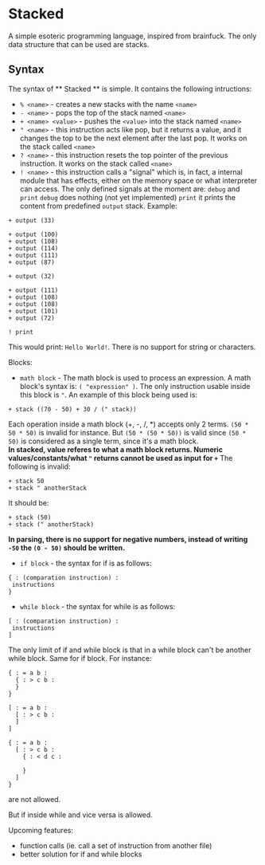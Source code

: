 # Stacked
A simple esoteric programming language, inspired from brainfuck. The only data structure that can be used are stacks.
## Syntax
The syntax of ** Stacked ** is simple. It contains the following intructions:  
* `% <name>` - creates a new stacks with the name `<name>`
* `- <name>` - pops the top of the stack named `<name>`
* `+ <name> <value>` - pushes the `<value>` into the stack named `<name>`
* `" <name>` - this instruction acts like pop, but it returns a value, and it changes the top to be the next element after the last pop. It works on the stack called `<name>`
* `? <name>` - this instruction resets the top pointer of the previous instruction. It works on the stack called `<name>`
* `! <name>` - this instruction calls a "signal" which is, in fact, a internal module that has effects, either on the memory space or what interpreter can access.
The only defined signals at the moment are: `debug` and `print`
`debug` does nothing (not yet implemented)
`print` it prints the content from predefined `output` stack. Example:  
```
+ output (33)

+ output (100)
+ output (108)
+ output (114)
+ output (111)
+ output (87)

+ output (32)

+ output (111)
+ output (108)
+ output (108)
+ output (101)
+ output (72)

! print
```
This would print: `Hello World!`. There is no support for string or characters.  

Blocks:  
 * `math block` - The math block is used to process an expression. A math block's syntax is: `( "expression" )`. The only instruction usable inside this block is `"`. An example of this block being used is:
 ```
 + stack ((70 - 50) + 30 / (" stack))
 ```
Each operation inside a math block (+, -, /, *) accepts only 2 terms. `(50 * 50 * 50)` is invalid for instance. But `(50 * (50 * 50))` is valid since `(50 * 50)` is considered as a single term, since it's a math block.  
__In stacked, value referes to what a math block returns. Numeric values/constants/what `"` returns cannot be used as input for `+`__
The following is invalid:
```
+ stack 50
+ stack " anotherStack
```
It should be:
 ```
 + stack (50)
 + stack (" anotherStack)
 ```
 __In parsing, there is no support for negative numbers, instead of writing `-50` the `(0 - 50)` should be written.__
 
 * `if block` - the syntax for if is as follows:
 ```
 { : (comparation instruction) :
  instructions
 }
 ```
 * `while block` - the syntax for while is as follows:
 ```
 [ : (comparation instruction) :
  instructions
 ]
 ```
The only limit of if and while block is that in a while block can't be another while block. Same for if block.
For instance:
```
{ : = a b :
  { : > c b :
  }
}
```
```
[ : = a b :
  [ : > c b :
  ]
]
```
```
{ : = a b :
  [ : > c b :
    { : < d c :
    
    }
  ]
}
```
are not allowed.  

But if inside while and vice versa is allowed.  

Upcoming features:
  * function calls (ie. call a set of instruction from another file)
  * better solution for if and while blocks
